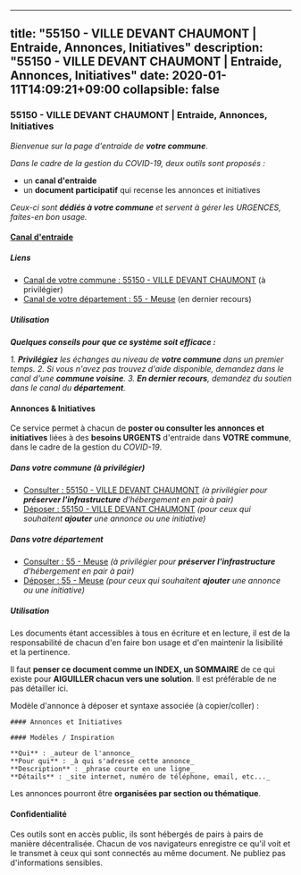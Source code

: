 
---
title: "55150 - VILLE DEVANT CHAUMONT | Entraide, Annonces, Initiatives"
description: "55150 - VILLE DEVANT CHAUMONT | Entraide, Annonces, Initiatives"
date: 2020-01-11T14:09:21+09:00
collapsible: false
---

### 55150 - VILLE DEVANT CHAUMONT | Entraide, Annonces, Initiatives

_Bienvenue sur la page d'entraide de **votre commune**_.

_Dans le cadre de la gestion du COVID-19, deux outils sont proposés :_

- un **canal d'entraide**
- un **document participatif** qui recense les annonces et initiatives

_Ceux-ci sont **dédiés à votre commune** et servent à gérer les URGENCES, faites-en bon usage._

#### [Canal d'entraide](https://entraide.stopcoronavirus.tech/#/channel/55150_ville-devant-chaumont)

##### Liens

- [Canal de votre commune : 55150 	- VILLE DEVANT CHAUMONT](https://entraide.stopcoronavirus.tech/#/channel/55150_ville-devant-chaumont) (à privilégier)
- [Canal de votre département : 55 	- Meuse](https://entraide.stopcoronavirus.tech/#/channel/55_meuse) (en dernier recours)

##### Utilisation

_**Quelques conseils pour que ce système soit efficace :**_

_1. **Privilégiez** les échanges au niveau de **votre commune** dans un premier temps._
_2. Si vous n'avez pas trouvez d'aide disponible, demandez dans le canal d'une **commune voisine**._
_3. **En dernier recours**, demandez du soutien dans le canal du **département**._

#### Annonces & Initiatives


Ce service permet à chacun de **poster ou consulter les annonces et initiatives** liées à des **besoins
URGENTS** d'entraide dans **VOTRE commune**, dans le cadre de la gestion du _COVID-19_.

##### Dans votre commune (à privilégier)

- [Consulter : 55150 	- VILLE DEVANT CHAUMONT](https://docs.stopcoronavirus.tech/#/r/markdown/55150_ville-devant-chaumont/4XTTM5kYJjGitMj4ZimvdYuJq3w2UFHDZuJPE7NXPQBfrdVNu) _(à privilégier pour **préserver l'infrastructure** d'hébergement en pair à pair)_
- [Déposer : 55150 	- VILLE DEVANT CHAUMONT](https://docs.stopcoronavirus.tech/#/w/markdown/55150_ville-devant-chaumont/4XTTM5kYJjGitMj4ZimvdYuJq3w2UFHDZuJPE7NXPQBfrdVNu-K3TgUQreQWgsZrspch9S3FMzFQRa1b6nQBt4MJ5X8Too2nVqzWFk8ci92rc1yHbQXRzEFasWszTcwwAmtvX6JfkMr5VEnqMHjf2aHLht7GwgadyDWr8sPkk92q9RvUEAMBQMBWRb) _(pour ceux qui souhaitent **ajouter** une annonce ou une initiative)_

##### Dans votre département

- [Consulter : 55 	- Meuse](https://docs.stopcoronavirus.tech/#/r/markdown/55_meuse/4XTTMAZogFYjc3kPXRennqTqpKaxy3grEwemFqg29rwkrPVit) _(à privilégier pour **préserver l'infrastructure** d'hébergement en pair à pair)_
- [Déposer : 55 	- Meuse](https://docs.stopcoronavirus.tech/#/w/markdown/55_meuse/4XTTMAZogFYjc3kPXRennqTqpKaxy3grEwemFqg29rwkrPVit-K3TgUKFK4U3KduRmUzLc9vHoSRQG77sF2Wbs3cyWXobZcgb6TfASJcGDPror5ZZanBF6Mpjeq1Ushd16Pu9ha9F7F38qzhQqES3b79Xt7LuU1tzmWNED66pWnroExmsHxWtFur2G) _(pour ceux qui souhaitent **ajouter** une annonce ou une initiative)_


##### Utilisation

Les documents étant accessibles à tous en écriture et en lecture, il est de la
responsabilité de chacun d'en faire bon usage et d'en maintenir la lisibilité
et la pertinence.

Il faut **penser ce document comme un INDEX, un SOMMAIRE** de ce qui existe
pour **AIGUILLER chacun vers une solution**. Il est préférable de ne pas détailler ici.

Modèle d'annonce à déposer et syntaxe associée (à copier/coller) :

    #### Annonces et Initiatives

    #### Modèles / Inspiration

    **Qui** : _auteur de l'annonce_
    **Pour qui** : _à qui s'adresse cette annonce_
    **Description** : _phrase courte en une ligne_
    **Détails** : _site internet, numéro de téléphone, email, etc..._


Les annonces pourront être **organisées par section ou thématique**.

#### Confidentialité

Ces outils sont en accès public, ils sont hébergés de pairs à pairs de manière décentralisée.
Chacun de vos navigateurs enregistre ce qu'il voit et le transmet à ceux qui sont connectés au même document.
Ne publiez pas d'informations sensibles.
